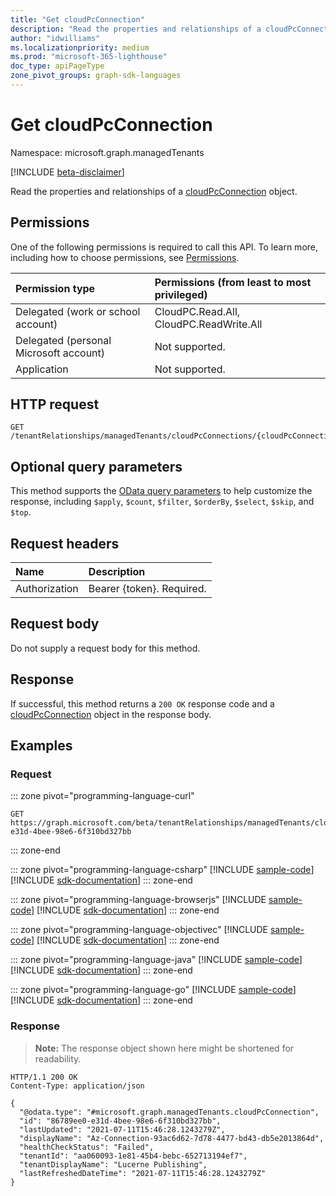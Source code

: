 ```yaml
---
title: "Get cloudPcConnection"
description: "Read the properties and relationships of a cloudPcConnection object."
author: "idwilliams"
ms.localizationpriority: medium
ms.prod: "microsoft-365-lighthouse"
doc_type: apiPageType
zone_pivot_groups: graph-sdk-languages
---
```


# Get cloudPcConnection
Namespace: microsoft.graph.managedTenants

[!INCLUDE [beta-disclaimer](../../includes/beta-disclaimer.md)]

Read the properties and relationships of a [cloudPcConnection](../resources/managedtenants-cloudpcconnection.md) object.

## Permissions
One of the following permissions is required to call this API. To learn more, including how to choose permissions, see [Permissions](/graph/permissions-reference).

|Permission type|Permissions (from least to most privileged)|
|:---|:---|
|Delegated (work or school account)|CloudPC.Read.All, CloudPC.ReadWrite.All|
|Delegated (personal Microsoft account)|Not supported.|
|Application|Not supported.|

## HTTP request

<!-- {
  "blockType": "ignored"
}
-->
``` http
GET /tenantRelationships/managedTenants/cloudPcConnections/{cloudPcConnectionId}
```

## Optional query parameters
This method supports the [OData query parameters](/graph/query-parameters) to help customize the response, including `$apply`, `$count`, `$filter`, `$orderBy`, `$select`, `$skip`, and `$top`.

## Request headers
|Name|Description|
|:---|:---|
|Authorization|Bearer {token}. Required.|

## Request body
Do not supply a request body for this method.

## Response

If successful, this method returns a `200 OK` response code and a [cloudPcConnection](../resources/managedtenants-cloudpcconnection.md) object in the response body.

## Examples

### Request

::: zone pivot="programming-language-curl"
<!-- {
  "blockType": "request",
  "sampleKeys": ["86789ee0-e31d-4bee-98e6-6f310bd327bb"],
  "name": "get_cloudpcconnection"
}
-->
``` http
GET https://graph.microsoft.com/beta/tenantRelationships/managedTenants/cloudPcConnections/86789ee0-e31d-4bee-98e6-6f310bd327bb
```

::: zone-end

::: zone pivot="programming-language-csharp"
[!INCLUDE [sample-code](../includes/snippets/csharp/get-cloudpcconnection-csharp-snippets.md)]
[!INCLUDE [sdk-documentation](../includes/snippets/snippets-sdk-documentation-link.md)]
::: zone-end

::: zone pivot="programming-language-browserjs"
[!INCLUDE [sample-code](../includes/snippets/javascript/get-cloudpcconnection-javascript-snippets.md)]
[!INCLUDE [sdk-documentation](../includes/snippets/snippets-sdk-documentation-link.md)]
::: zone-end

::: zone pivot="programming-language-objectivec"
[!INCLUDE [sample-code](../includes/snippets/objc/get-cloudpcconnection-objc-snippets.md)]
[!INCLUDE [sdk-documentation](../includes/snippets/snippets-sdk-documentation-link.md)]
::: zone-end

::: zone pivot="programming-language-java"
[!INCLUDE [sample-code](../includes/snippets/java/get-cloudpcconnection-java-snippets.md)]
[!INCLUDE [sdk-documentation](../includes/snippets/snippets-sdk-documentation-link.md)]
::: zone-end

::: zone pivot="programming-language-go"
[!INCLUDE [sample-code](../includes/snippets/go/get-cloudpcconnection-go-snippets.md)]
[!INCLUDE [sdk-documentation](../includes/snippets/snippets-sdk-documentation-link.md)]
::: zone-end

### Response
>**Note:** The response object shown here might be shortened for readability.
<!-- {
  "blockType": "response",
  "truncated": true,
  "@odata.type": "microsoft.graph.managedTenants.cloudPcConnection"
}
-->
``` http
HTTP/1.1 200 OK
Content-Type: application/json

{
  "@odata.type": "#microsoft.graph.managedTenants.cloudPcConnection",
  "id": "86789ee0-e31d-4bee-98e6-6f310bd327bb",
  "lastUpdated": "2021-07-11T15:46:28.1243279Z",
  "displayName": "Az-Connection-93ac6d62-7d78-4477-bd43-db5e2013864d",
  "healthCheckStatus": "Failed",
  "tenantId": "aa060093-1e81-45b4-bebc-652713194ef7",
  "tenantDisplayName": "Lucerne Publishing",
  "lastRefreshedDateTime": "2021-07-11T15:46:28.1243279Z"
}
```
